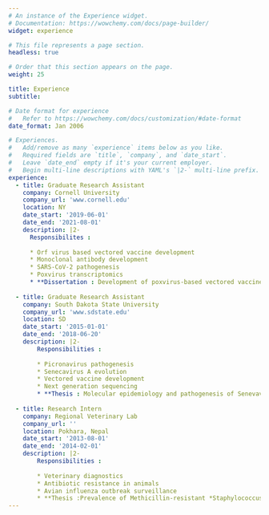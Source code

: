 ```yaml
---
# An instance of the Experience widget.
# Documentation: https://wowchemy.com/docs/page-builder/
widget: experience

# This file represents a page section.
headless: true

# Order that this section appears on the page.
weight: 25

title: Experience
subtitle:

# Date format for experience
#   Refer to https://wowchemy.com/docs/customization/#date-format
date_format: Jan 2006

# Experiences.
#   Add/remove as many `experience` items below as you like.
#   Required fields are `title`, `company`, and `date_start`.
#   Leave `date_end` empty if it's your current employer.
#   Begin multi-line descriptions with YAML's `|2-` multi-line prefix.
experience:
  - title: Graduate Research Assistant 
    company: Cornell University 
    company_url: 'www.cornell.edu'
    location: NY
    date_start: '2019-06-01'
    date_end: '2021-08-01'
    description: |2-
      Responsibilites :
      
      * Orf virus based vectored vaccine development 
      * Monoclonal antibody development 
      * SARS-CoV-2 pathogenesis
      * Poxvirus transcriptomics
      * **Dissertation : Development of poxvirus-based vectored vaccine platform for use in swine**
      
  - title: Graduate Research Assistant
    company: South Dakota State University
    company_url: 'www.sdstate.edu'
    location: SD
    date_start: '2015-01-01'
    date_end: '2018-06-20'
    description: |2-
        Responsibilities :
        
        * Picronavirus pathogenesis
        * Senecavirus A evolution
        * Vectored vaccine development
        * Next generation sequencing 
        * **Thesis : Molecular epidemiology and pathogenesis of Senevavirus A**
        
  - title: Research Intern
    company: Regional Veterinary Lab
    company_url: ''
    location: Pokhara, Nepal
    date_start: '2013-08-01'
    date_end: '2014-02-01'
    description: |2-
        Responsibilities :
        
        * Veterinary diagnostics
        * Antibiotic resistance in animals 
        * Avian influenza outbreak surveillance 
        * **Thesis :Prevalence of Methicillin-resistant *Staphylococcus aureus* (MRSA) in the dairy farms of Pokhara, Nepal**
---
```

